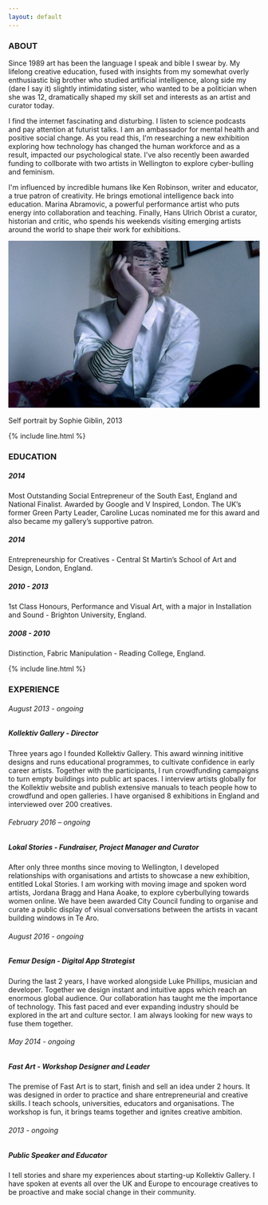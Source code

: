 ```yaml
---
layout: default
---
```


<h3 class="center">ABOUT</h3>

Since <span class="bold-number">1989</span> art has been the language I speak and bible I swear by. My lifelong creative education, fused with insights from my somewhat overly enthusiastic big brother who studied artificial intelligence, along side my (dare I say it) slightly intimidating sister, who wanted to be a politician when she was 12, dramatically shaped my skill set and interests as an artist and curator today.

I find the internet fascinating and disturbing. I listen to science podcasts and pay attention at futurist talks. I am an ambassador for mental health and positive social change. As you read this, I'm researching a new exhibition exploring how technology has changed the human workforce and as a result, impacted our psychological state. I've also recently been awarded funding to collborate with two artists in Wellington to explore cyber-bulling and feminism.

I'm influenced by incredible humans like Ken Robinson, writer and educator, a true patron of creativity. He brings emotional intelligence back into education. Marina Abramovic, a powerful performance artist who puts energy into collaboration and teaching. Finally, Hans Ulrich Obrist a curator, historian and critic, who spends his weekends visiting emerging artists around the world to shape their work for exhibitions.


![Lines on arm](/img/lines/mangled_face.jpg "self portrait")

<span class="caption">Self portrait by Sophie Giblin, 2013</span>

{% include line.html %}

<h3 class="center">EDUCATION</h3>

##### 2014
Most Outstanding Social Entrepreneur of the South East, England and National Finalist. Awarded by Google and V Inspired, London. The UK’s former Green Party Leader, Caroline Lucas nominated me for this award and also became my gallery’s supportive patron.

##### 2014
Entrepreneurship for Creatives - Central St Martin’s School of Art and Design, London, England.

##### 2010 - 2013
1st Class Honours, Performance and Visual Art, with a major in Installation and Sound - Brighton University, England.

##### 2008 - 2010
Distinction, Fabric Manipulation - Reading College, England.

{% include line.html %}

<h3 class="center">EXPERIENCE</h3>

###### August 2013 - ongoing

##### Kollektiv Gallery - Director
Three years ago I founded Kollektiv Gallery. This award winning inititive designs and runs educational programmes, to cultivate confidence in early career artists. Together with the participants, I run crowdfunding campaigns to turn empty buildings into public art spaces. I interview artists globally for the Kollektiv website and publish extensive manuals to teach people how to crowdfund and open galleries. I have organised 8 exhibitions in England and interviewed over 200 creatives.

###### February 2016 – ongoing

##### Lokal Stories - Fundraiser, Project Manager and Curator
After only three months since moving to Wellington, I developed relationships with organisations and artists to showcase a new exhibition, entitled Lokal Stories. I am working with moving image and spoken word artists, Jordana Bragg and Hana Aoake, to explore cyberbullying towards women online. We have been awarded City Council funding to organise and curate a public display of visual conversations between the artists in vacant building windows in Te Aro.

###### August 2016 - ongoing

##### Femur Design - Digital App Strategist
During the last 2 years, I have worked alongside Luke Phillips, musician and developer. Together we design instant and intuitive apps which reach an enormous global audience. Our collaboration has taught me the importance of technology. This fast paced and ever expanding industry should be explored in the art and culture sector. I am always looking for new ways to fuse them together.

###### May 2014 - ongoing

##### Fast Art - Workshop Designer and Leader
The premise of Fast Art is to start, finish and sell an idea under 2 hours. It was designed in order to practice and share entrepreneurial and creative skills. I teach schools, universities, educators and organisations. The workshop is fun, it brings teams together and ignites creative ambition.

###### 2013 - ongoing

##### Public Speaker and Educator
I tell stories and share my experiences about starting-up Kollektiv Gallery. I have spoken at events all over the UK and Europe to encourage creatives to be proactive and make social change in their community.
